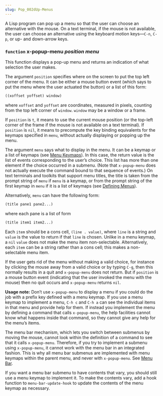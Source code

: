 ```yaml
---
slug: Pop_002dUp-Menus
---
```


A Lisp program can pop up a menu so that the user can choose an alternative with the mouse. On a text terminal, if the mouse is not available, the user can choose an alternative using the keyboard motion keys—`C-n`, `C-p`, or up- and down-arrow keys.

### <span className="tag function">`function`</span> **x-popup-menu** *position menu*

This function displays a pop-up menu and returns an indication of what selection the user makes.

The argument `position` specifies where on the screen to put the top left corner of the menu. It can be either a mouse button event (which says to put the menu where the user actuated the button) or a list of this form:

```lisp
((xoffset yoffset) window)
```

where `xoffset` and `yoffset` are coordinates, measured in pixels, counting from the top left corner of `window`. `window` may be a window or a frame.

If `position` is `t`, it means to use the current mouse position (or the top-left corner of the frame if the mouse is not available on a text terminal). If `position` is `nil`, it means to precompute the key binding equivalents for the keymaps specified in `menu`, without actually displaying or popping up the menu.

The argument `menu` says what to display in the menu. It can be a keymap or a list of keymaps (see [Menu Keymaps](Menu-Keymaps)). In this case, the return value is the list of events corresponding to the user’s choice. This list has more than one element if the choice occurred in a submenu. (Note that `x-popup-menu` does not actually execute the command bound to that sequence of events.) On text terminals and toolkits that support menu titles, the title is taken from the prompt string of `menu` if `menu` is a keymap, or from the prompt string of the first keymap in `menu` if it is a list of keymaps (see [Defining Menus](Defining-Menus)).

Alternatively, `menu` can have the following form:

```lisp
(title pane1 pane2...)
```

where each pane is a list of form

```lisp
(title item1 item2...)
```

Each `item` should be a cons cell, `(line . value)`, where `line` is a string and `value` is the value to return if that `line` is chosen. Unlike in a menu keymap, a `nil` `value` does not make the menu item non-selectable. Alternatively, each `item` can be a string rather than a cons cell; this makes a non-selectable menu item.

If the user gets rid of the menu without making a valid choice, for instance by clicking the mouse away from a valid choice or by typing `C-g`, then this normally results in a quit and `x-popup-menu` does not return. But if `position` is a mouse button event (indicating that the user invoked the menu with the mouse) then no quit occurs and `x-popup-menu` returns `nil`.

**Usage note:** Don’t use `x-popup-menu` to display a menu if you could do the job with a prefix key defined with a menu keymap. If you use a menu keymap to implement a menu, `C-h c` and `C-h a` can see the individual items in that menu and provide help for them. If instead you implement the menu by defining a command that calls `x-popup-menu`, the help facilities cannot know what happens inside that command, so they cannot give any help for the menu’s items.

The menu bar mechanism, which lets you switch between submenus by moving the mouse, cannot look within the definition of a command to see that it calls `x-popup-menu`. Therefore, if you try to implement a submenu using `x-popup-menu`, it cannot work with the menu bar in an integrated fashion. This is why all menu bar submenus are implemented with menu keymaps within the parent menu, and never with `x-popup-menu`. See [Menu Bar](Menu-Bar).

If you want a menu bar submenu to have contents that vary, you should still use a menu keymap to implement it. To make the contents vary, add a hook function to `menu-bar-update-hook` to update the contents of the menu keymap as necessary.

